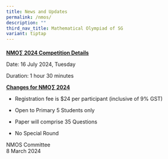 ```yaml
---
title: News and Updates
permalink: /nmos/
description: ""
third_nav_title: Mathematical Olympiad of SG
variant: tiptap
---
```

<h4></h4>
<p><strong><u>NMO∑ 2024 Competition Details</u></strong>
</p>
<p>Date: 16 July 2024, Tuesday</p>
<p>Duration: 1 hour 30 minutes</p>
<p></p>
<p><strong><u>Changes for NMO∑ 2024</u></strong>
</p>
<ul data-tight="true" class="tight">
<li>
<p>Registration fee is $24 per participant (inclusive of 9% GST)</p>
</li>
<li>
<p>Open to Primary 5 Students only</p>
</li>
<li>
<p>Paper will comprise 35 Questions</p>
</li>
<li>
<p>No Special Round</p>
</li>
</ul>
<p>NMOS Committee
<br>8 March 2024</p>